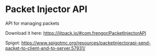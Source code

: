 # Packet Injector API

API for managing packets

Download it here: https://jitpack.io/#com.frengor/PacketInjectorAPI

Spigot: https://www.spigotmc.org/resources/packetinjectorapi-send-packet-to-client-and-to-server.57931/
